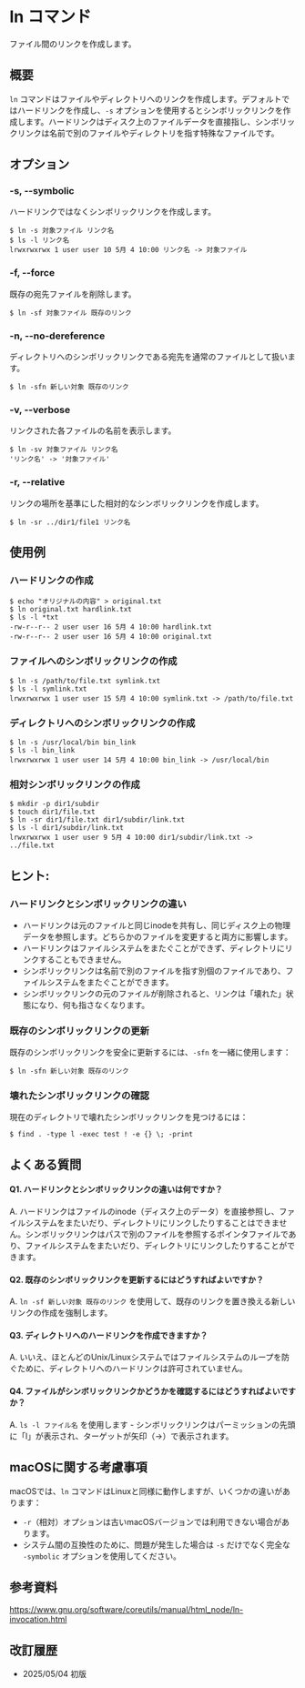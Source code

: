 # ln コマンド

ファイル間のリンクを作成します。

## 概要

`ln` コマンドはファイルやディレクトリへのリンクを作成します。デフォルトではハードリンクを作成し、`-s` オプションを使用するとシンボリックリンクを作成します。ハードリンクはディスク上のファイルデータを直接指し、シンボリックリンクは名前で別のファイルやディレクトリを指す特殊なファイルです。

## オプション

### **-s, --symbolic**

ハードリンクではなくシンボリックリンクを作成します。

```console
$ ln -s 対象ファイル リンク名
$ ls -l リンク名
lrwxrwxrwx 1 user user 10 5月 4 10:00 リンク名 -> 対象ファイル
```

### **-f, --force**

既存の宛先ファイルを削除します。

```console
$ ln -sf 対象ファイル 既存のリンク
```

### **-n, --no-dereference**

ディレクトリへのシンボリックリンクである宛先を通常のファイルとして扱います。

```console
$ ln -sfn 新しい対象 既存のリンク
```

### **-v, --verbose**

リンクされた各ファイルの名前を表示します。

```console
$ ln -sv 対象ファイル リンク名
'リンク名' -> '対象ファイル'
```

### **-r, --relative**

リンクの場所を基準にした相対的なシンボリックリンクを作成します。

```console
$ ln -sr ../dir1/file1 リンク名
```

## 使用例

### ハードリンクの作成

```console
$ echo "オリジナルの内容" > original.txt
$ ln original.txt hardlink.txt
$ ls -l *txt
-rw-r--r-- 2 user user 16 5月 4 10:00 hardlink.txt
-rw-r--r-- 2 user user 16 5月 4 10:00 original.txt
```

### ファイルへのシンボリックリンクの作成

```console
$ ln -s /path/to/file.txt symlink.txt
$ ls -l symlink.txt
lrwxrwxrwx 1 user user 15 5月 4 10:00 symlink.txt -> /path/to/file.txt
```

### ディレクトリへのシンボリックリンクの作成

```console
$ ln -s /usr/local/bin bin_link
$ ls -l bin_link
lrwxrwxrwx 1 user user 14 5月 4 10:00 bin_link -> /usr/local/bin
```

### 相対シンボリックリンクの作成

```console
$ mkdir -p dir1/subdir
$ touch dir1/file.txt
$ ln -sr dir1/file.txt dir1/subdir/link.txt
$ ls -l dir1/subdir/link.txt
lrwxrwxrwx 1 user user 9 5月 4 10:00 dir1/subdir/link.txt -> ../file.txt
```

## ヒント:

### ハードリンクとシンボリックリンクの違い

- ハードリンクは元のファイルと同じinodeを共有し、同じディスク上の物理データを参照します。どちらかのファイルを変更すると両方に影響します。
- ハードリンクはファイルシステムをまたぐことができず、ディレクトリにリンクすることもできません。
- シンボリックリンクは名前で別のファイルを指す別個のファイルであり、ファイルシステムをまたぐことができます。
- シンボリックリンクの元のファイルが削除されると、リンクは「壊れた」状態になり、何も指さなくなります。

### 既存のシンボリックリンクの更新

既存のシンボリックリンクを安全に更新するには、`-sfn` を一緒に使用します：
```console
$ ln -sfn 新しい対象 既存のリンク
```

### 壊れたシンボリックリンクの確認

現在のディレクトリで壊れたシンボリックリンクを見つけるには：
```console
$ find . -type l -exec test ! -e {} \; -print
```

## よくある質問

#### Q1. ハードリンクとシンボリックリンクの違いは何ですか？
A. ハードリンクはファイルのinode（ディスク上のデータ）を直接参照し、ファイルシステムをまたいだり、ディレクトリにリンクしたりすることはできません。シンボリックリンクはパスで別のファイルを参照するポインタファイルであり、ファイルシステムをまたいだり、ディレクトリにリンクしたりすることができます。

#### Q2. 既存のシンボリックリンクを更新するにはどうすればよいですか？
A. `ln -sf 新しい対象 既存のリンク` を使用して、既存のリンクを置き換える新しいリンクの作成を強制します。

#### Q3. ディレクトリへのハードリンクを作成できますか？
A. いいえ、ほとんどのUnix/Linuxシステムではファイルシステムのループを防ぐために、ディレクトリへのハードリンクは許可されていません。

#### Q4. ファイルがシンボリックリンクかどうかを確認するにはどうすればよいですか？
A. `ls -l ファイル名` を使用します - シンボリックリンクはパーミッションの先頭に「l」が表示され、ターゲットが矢印（->）で表示されます。

## macOSに関する考慮事項

macOSでは、`ln` コマンドはLinuxと同様に動作しますが、いくつかの違いがあります：
- `-r`（相対）オプションは古いmacOSバージョンでは利用できない場合があります。
- システム間の互換性のために、問題が発生した場合は `-s` だけでなく完全な `-symbolic` オプションを使用してください。

## 参考資料

https://www.gnu.org/software/coreutils/manual/html_node/ln-invocation.html

## 改訂履歴

- 2025/05/04 初版